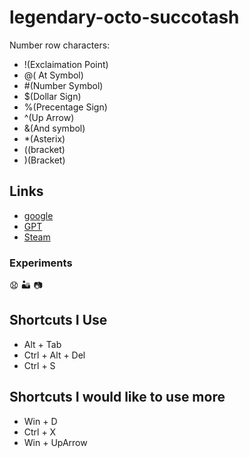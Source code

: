 # legendary-octo-succotash
Number row characters:
- !(Exclaimation Point)
- @( At Symbol)
- \#(Number Symbol)
- $(Dollar Sign)
- %(Precentage Sign)
- ^(Up Arrow)
- &(And symbol)
- *(Asterix)
- ((bracket)
- )(Bracket)
## Links
- [google](https://www.google.ca/)
- [GPT](https://openai.com/chatgpt/)
- [Steam](https://store.steampowered.com/)
### Experiments
😧 :desert: :camera: 
## Shortcuts I Use
- Alt + Tab
- Ctrl + Alt + Del
- Ctrl + S
## Shortcuts I would like to use more
- Win + D
- Ctrl + X
- Win + UpArrow

